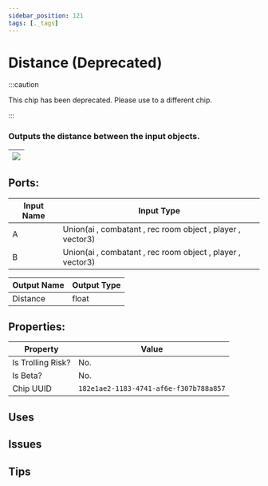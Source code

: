 ```yaml
---
sidebar_position: 121
tags: [._tags]
---
```


# Distance (Deprecated)
:::caution

This chip has been deprecated. Please use to a different chip.

:::

### Outputs the distance between the input objects.

| ![](https://images-ext-2.discordapp.net/external/MPmIaQzlEPmgGWlgi-WxBBXt0Bjv_zWPkg1y1f_sy3s/https/www.recroomcircuits.com/image/circuit/absolute-value?width=206&height=108) |
|-----|

## Ports:

| Input Name | Input Type |
|-----------|-----------|
| A | Union(ai , combatant , rec room object , player , vector3) |
| B | Union(ai , combatant , rec room object , player , vector3) |

| Output Name | Output Type |
|-----------|-----------|
| Distance | float |

## Properties:

| Property  | Value |
|-------------------|-----------|
| Is Trolling Risk? | No. |
| Is Beta? | No. |
| Chip UUID | `182e1ae2-1183-4741-af6e-f307b788a857` |

## Uses

## Issues

## Tips
